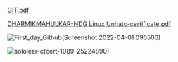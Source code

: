 [GIT.pdf](https://github.com/Dharmik19600/M1_March_2022/files/8394691/GIT.pdf)



[DHARMIKMAHULKAR-NDG Linux Unhatc-certificate.pdf](https://github.com/Dharmik19600/M1_March_2022/files/8394692/DHARMIKMAHULKAR-NDG.Linux.Unhatc-certificate.pdf)



![First_day_Github(Screenshot 2022-04-01 095506)](https://user-images.githubusercontent.com/101189588/161195220-c004b851-be2e-415d-84fc-c3f34500dd0f.png)



![sololear-c(cert-1089-25224890)](https://user-images.githubusercontent.com/101189588/161195223-7b8429c8-957d-4c2c-b413-1a222c480317.jpg)



